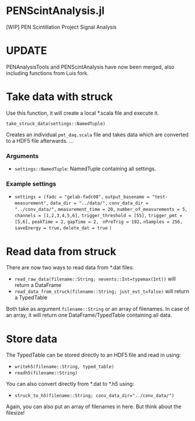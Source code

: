 # PENScintAnalysis.jl
[WIP] PEN Scintillation Project Signal Analysis


# UPDATE
PENAnalysisTools and PENScintAnalysis have now been merged, also including functions from Luis fork.

# Take data with struck

Use this function, it will create a local *.scala file and execute it.

`take_struck_data(settings::NamedTuple)`

Creates an individual `pmt_daq.scala` file and takes data which are converted to a HDF5 file afterwards.
...
### Arguments
- `settings::NamedTuple`: NamedTuple containing all settings.

### Example settings
- `settings = (fadc = "gelab-fadc08",` 
`output_basename = "test-measurement",`
`data_dir = "../data/",`
`conv_data_dir = "../conv_data/",`
`measurement_time = 20,`
`number_of_measurements = 5,`
`channels = [1,2,3,4,5,6],`
`trigger_threshold = [55],`
`trigger_pmt = [5,6],`
`peakTime = 2,`
`gapTime = 2, `
`nPreTrig = 192,`
`nSamples = 256,`
`saveEnergy = true,`
`delete_dat = true`
`) `

# Read data from struck

There are now two ways to read data from *.dat files: 
- `read_raw_data(filename::String; nevents::Int=typemax(Int))` will return a DataFrame
- `read_data_from_struck(filename::String; just_evt_t=false)` will return a TypedTable

Both take as argument `filename::String` or an array of filenames. In case of an array, it will return one DataFrame/TypedTable containing all data.

# Store data

The TypedTable can be stored directly to an HDF5 file and read in using:

- `writeh5(filename::String, typed_table)`
- `readh5(filename::String)`

You can also convert directly from *.dat to *.h5 using:

- `struck_to_h5(filename::String; conv_data_dir="../conv_data/")`

Again, you can also put an array of filenames in here. But think about the filesize!

